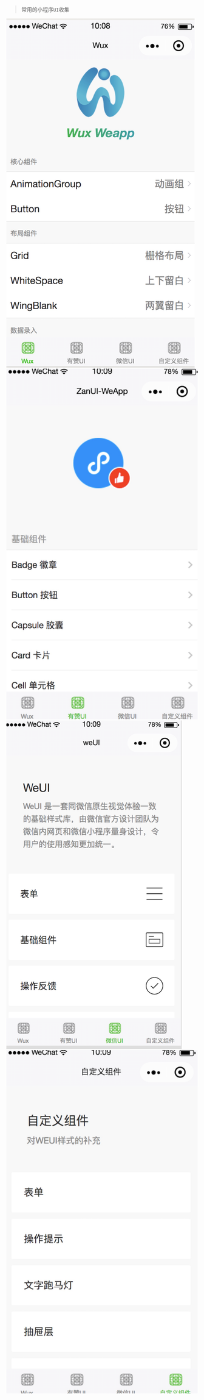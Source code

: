 > 常用的小程序`UI`收集

![](screenshot/wux.png)
![](screenshot/zanui.png)
![](screenshot/weui.png)
![](screenshot/other.png)